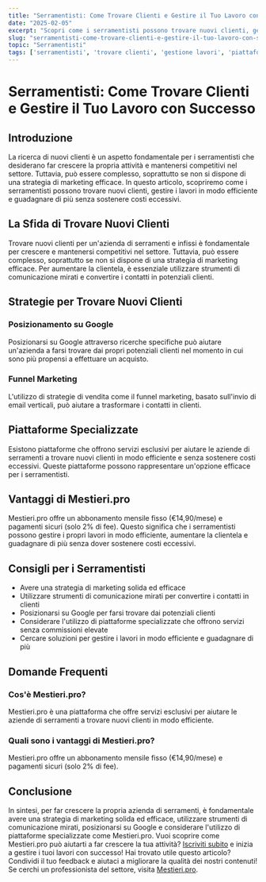 ```yaml
---
title: "Serramentisti: Come Trovare Clienti e Gestire il Tuo Lavoro con Successo"
date: "2025-02-05"
excerpt: "Scopri come i serramentisti possono trovare nuovi clienti, gestire i lavori in modo efficiente e guadagnare di più senza sostenere costi eccessivi."
slug: "serramentisti-come-trovare-clienti-e-gestire-il-tuo-lavoro-con-successo"
topic: "Serramentisti"
tags: ['serramentisti', 'trovare clienti', 'gestione lavori', 'piattaforme senza commissioni']
---
```

# Serramentisti: Come Trovare Clienti e Gestire il Tuo Lavoro con Successo

## Introduzione

La ricerca di nuovi clienti è un aspetto fondamentale per i serramentisti che desiderano far crescere la propria attività e mantenersi competitivi nel settore. Tuttavia, può essere complesso, soprattutto se non si dispone di una strategia di marketing efficace. In questo articolo, scopriremo come i serramentisti possono trovare nuovi clienti, gestire i lavori in modo efficiente e guadagnare di più senza sostenere costi eccessivi.

## La Sfida di Trovare Nuovi Clienti

Trovare nuovi clienti per un'azienda di serramenti e infissi è fondamentale per crescere e mantenersi competitivi nel settore. Tuttavia, può essere complesso, soprattutto se non si dispone di una strategia di marketing efficace. Per aumentare la clientela, è essenziale utilizzare strumenti di comunicazione mirati e convertire i contatti in potenziali clienti.

## Strategie per Trovare Nuovi Clienti

### Posizionamento su Google

Posizionarsi su Google attraverso ricerche specifiche può aiutare un'azienda a farsi trovare dai propri potenziali clienti nel momento in cui sono più propensi a effettuare un acquisto.

### Funnel Marketing

L'utilizzo di strategie di vendita come il funnel marketing, basato sull'invio di email verticali, può aiutare a trasformare i contatti in clienti.

## Piattaforme Specializzate

Esistono piattaforme che offrono servizi esclusivi per aiutare le aziende di serramenti a trovare nuovi clienti in modo efficiente e senza sostenere costi eccessivi. Queste piattaforme possono rappresentare un'opzione efficace per i serramentisti.

## Vantaggi di Mestieri.pro

Mestieri.pro offre un abbonamento mensile fisso (€14,90/mese) e pagamenti sicuri (solo 2% di fee). Questo significa che i serramentisti possono gestire i propri lavori in modo efficiente, aumentare la clientela e guadagnare di più senza dover sostenere costi eccessivi.

## Consigli per i Serramentisti

- Avere una strategia di marketing solida ed efficace
- Utilizzare strumenti di comunicazione mirati per convertire i contatti in clienti
- Posizionarsi su Google per farsi trovare dai potenziali clienti
- Considerare l'utilizzo di piattaforme specializzate che offrono servizi senza commissioni elevate
- Cercare soluzioni per gestire i lavori in modo efficiente e guadagnare di più

## Domande Frequenti

### Cos'è Mestieri.pro?

Mestieri.pro è una piattaforma che offre servizi esclusivi per aiutare le aziende di serramenti a trovare nuovi clienti in modo efficiente.

### Quali sono i vantaggi di Mestieri.pro?

Mestieri.pro offre un abbonamento mensile fisso (€14,90/mese) e pagamenti sicuri (solo 2% di fee).

## Conclusione

In sintesi, per far crescere la propria azienda di serramenti, è fondamentale avere una strategia di marketing solida ed efficace, utilizzare strumenti di comunicazione mirati, posizionarsi su Google e considerare l'utilizzo di piattaforme specializzate come Mestieri.pro. 
Vuoi scoprire come Mestieri.pro può aiutarti a far crescere la tua attività? [Iscriviti subito](https://mestieri.pro/info) e inizia a gestire i tuoi lavori con successo! 
Hai trovato utile questo articolo? Condividi il tuo feedback e aiutaci a migliorare la qualità dei nostri contenuti! Se cerchi un professionista del settore, visita [Mestieri.pro](https://mestieri.pro).